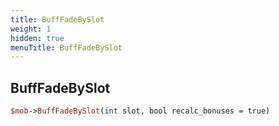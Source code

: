 ```yaml
---
title: BuffFadeBySlot
weight: 1
hidden: true
menuTitle: BuffFadeBySlot
---
```

## BuffFadeBySlot
```perl
$mob->BuffFadeBySlot(int slot, bool recalc_bonuses = true)
```